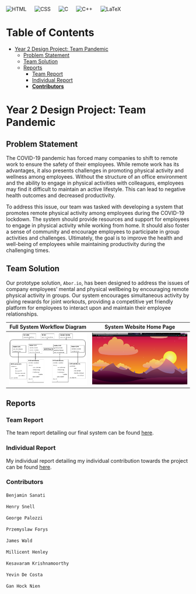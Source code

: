 ![HTML](https://img.shields.io/badge/HTML5-E34F26?style=for-the-badge&logo=html5&logoColor=white) &emsp;
![CSS](	https://img.shields.io/badge/CSS3-1572B6?style=for-the-badge&logo=css3&logoColor=white) &emsp;
![C](https://img.shields.io/badge/C-00599C?style=for-the-badge&logo=c&logoColor=white) &emsp;
![C++](https://img.shields.io/badge/C%2B%2B-00599C?style=for-the-badge&logo=c%2B%2B&logoColor=white) &emsp;
![LaTeX](https://img.shields.io/badge/latex-%23008080.svg?style=for-the-badge&logo=latex&logoColor=white)

Table of Contents
=================

* [Year 2 Design Project: Team Pandemic](#year-2-design-project-team-pandemic)
   * [Problem Statement](#problem-statement)
   * [Team Solution](#team-solution)
   * [Reports](#reports)
      * [Team Report](#team-report)
      * [Individual Report](#individual-report)
      * [**Contributors**](#contributors)

# Year 2 Design Project: Team Pandemic

## Problem Statement
The COVID-19 pandemic has forced many companies to shift to remote work to ensure the safety of their employees. While remote work has its advantages, it also presents challenges in promoting physical activity and wellness among employees. Without the structure of an office environment and the ability to engage in physical activities with colleagues, employees may find it difficult to maintain an active lifestyle. This can lead to negative health outcomes and decreased productivity.

To address this issue, our team was tasked with developing a system that promotes remote physical activity among employees during the COVID-19 lockdown. The system should provide resources and support for employees to engage in physical activity while working from home. It should also foster a sense of community and encourage employees to participate in group activities and challenges. Ultimately, the goal is to improve the health and well-being of employees while maintaining productivity during the challenging times.

## Team Solution
Our prototype solution, `Abor.io`, has been designed to address the issues of company employees’ mental and physical wellbeing by encouraging remote physical activity in groups. Our system encourages simultaneous activity by giving rewards for joint workouts, providing a competitive yet friendly platform for employees to interact upon and maintain their employee relationships. 

| Full System Workflow Diagram | System Website Home Page |
|---------|---------|
| <img src=READMEimgs/fullSystem.png width="310"/> | <img src=READMEimgs/IndividualWebsite.png width="390"/> |

## Reports 

### Team Report
The team report detailing our final system can be found [here](team_report.pdf).

### Individual Report
My individual report detailing my individual contribution towards the project can be found [here](individual_report.pdf).

### **Contributors**
`Benjamin Sanati`

`Henry Snell`

`George Palozzi`

`Przemyslaw Forys`

`James Wald`

`Millicent Henley`

`Kesavaram Krishnamoorthy`

`Yevin De Costa`

`Gan Hock Nien`
